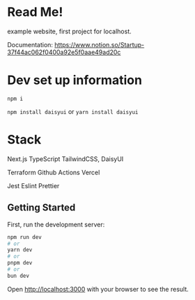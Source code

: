 # Read Me!

example website, first project for localhost.

Documentation: https://www.notion.so/Startup-37f44ac062f0400a92e5f0aae49ad20c

# Dev set up information

`npm i`

`npm install daisyui`
or
`yarn install daisyui`

# Stack

Next.js
TypeScript
TailwindCSS, DaisyUI

Terraform
Github Actions
Vercel

Jest
Eslint
Prettier

## Getting Started

First, run the development server:

```bash
npm run dev
# or
yarn dev
# or
pnpm dev
# or
bun dev
```

Open [http://localhost:3000](http://localhost:3000) with your browser to see the result.
